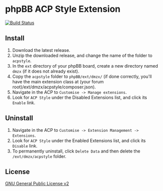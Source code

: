 # phpBB ACP Style Extension

[![Build Status](https://travis-ci.org/dmzx/ACP-Style.svg?branch=master)](https://travis-ci.org/dmzx/ACP-Style)

## Install

1. Download the latest release.
2. Unzip the downloaded release, and change the name of the folder to `acpstyle`.
3. In the `ext` directory of your phpBB board, create a new directory named `dmzx` (if it does not already exist).
4. Copy the `acpstyle` folder to `phpBB/ext/dmzx/` (if done correctly, you'll have the main extension class at (your forum root)/ext/dmzx/acpstyle/composer.json).
5. Navigate in the ACP to `Customise -> Manage extensions`.
6. Look for `ACP Style` under the Disabled Extensions list, and click its `Enable` link.

## Uninstall

1. Navigate in the ACP to `Customise -> Extension Management -> Extensions`.
2. Look for `ACP Style` under the Enabled Extensions list, and click its `Disable` link.
3. To permanently uninstall, click `Delete Data` and then delete the `/ext/dmzx/acpstyle` folder.

## License
[GNU General Public License v2](http://opensource.org/licenses/GPL-2.0)
